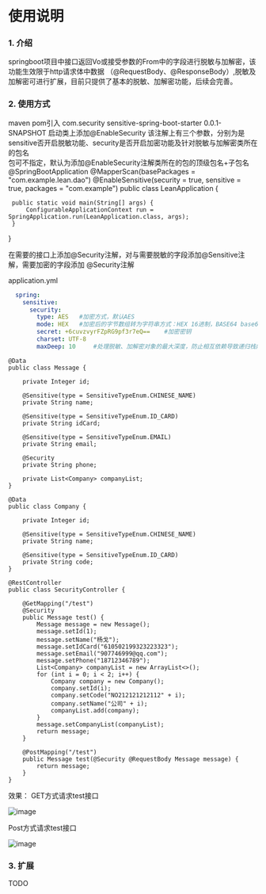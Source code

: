 # 使用说明

### 1. 介绍

springboot项目中接口返回Vo或接受参数的From中的字段进行脱敏与加解密，该功能生效限于http请求体中数据
（@RequestBody、@ResponseBody）,脱敏及加解密可进行扩展，目前只提供了基本的脱敏、加解密功能，后续会完善。

### 2. 使用方式

maven pom引入
 <dependency>
  <groupId>com.security</groupId>
  <artifactId>sensitive-spring-boot-starter</artifactId>
  <version>0.0.1-SNAPSHOT</version>
 </dependency>
启动类上添加@EnableSecurity
 该注解上有三个参数，分别为是sensitive否开启脱敏功能、security是否开启加密功能及针对脱敏与加解密类所在的包名  
 包可不指定，默认为添加@EnableSecurity注解类所在的包的顶级包名+子包名
 @SpringBootApplication
 @MapperScan(basePackages = "com.example.lean.dao")
 @EnableSensitive(security = true, sensitive = true, packages = "com.example")
 public class LeanApplication {

```
 public static void main(String[] args) {
     ConfigurableApplicationContext run = SpringApplication.run(LeanApplication.class, args);
 }
```

 }

  在需要的接口上添加@Security注解，对与需要脱敏的字段添加@Sensitive注解，需要加密的字段添加 @Security注解

  application.yml

```yaml
  spring:
    sensitive:
      security:
        type: AES   #加密方式，默认AES
        mode: HEX   #加密后的字节数组转为字符串方式：HEX 16进制，BASE64 base64
        secret: +6cuvzvyrFZpRG9pf3r7eQ==    #加密密钥
        charset: UTF-8  
        maxDeep: 10     #处理脱敏、加解密对象的最大深度，防止相互依赖导致递归栈内存溢出，默认10
```



    @Data
    public class Message {
      
        private Integer id;
      
        @Sensitive(type = SensitiveTypeEnum.CHINESE_NAME)
        private String name;
      
        @Sensitive(type = SensitiveTypeEnum.ID_CARD)
        private String idCard;
      
        @Sensitive(type = SensitiveTypeEnum.EMAIL)
        private String email;
      
        @Security
        private String phone;
      
        private List<Company> companyList;
    }
    
    @Data
    public class Company {
    
        private Integer id;
    
        @Sensitive(type = SensitiveTypeEnum.CHINESE_NAME)
        private String name;
    
        @Sensitive(type = SensitiveTypeEnum.ID_CARD)
        private String code;
    }
      
    @RestController
    public class SecurityController {
    
        @GetMapping("/test")
        @Security
        public Message test() {
            Message message = new Message();
            message.setId(1);
            message.setName("杨戈");
            message.setIdCard("610502199323223323");
            message.setEmail("907746999@qq.com");
            message.setPhone("18712346789");
            List<Company> companyList = new ArrayList<>();
            for (int i = 0; i < 2; i++) {
                Company company = new Company();
                company.setId(i);
                company.setCode("NO212121212112" + i);
                company.setName("公司" + i);
                companyList.add(company);
            }
            message.setCompanyList(companyList);
            return message;
        }
    
        @PostMapping("/test")
        public Message test(@Security @RequestBody Message message) {
            return message;
        }
    }

  效果：
  GET方式请求test接口

![image](https://github.com/coder-yangge/sensitive-spring-boot-starter/blob/master/image/test-get.png)

  Post方式请求test接口

![image](https://github.com/coder-yangge/sensitive-spring-boot-starter/blob/master/image/test-post.png)

### 3. 扩展

TODO 

